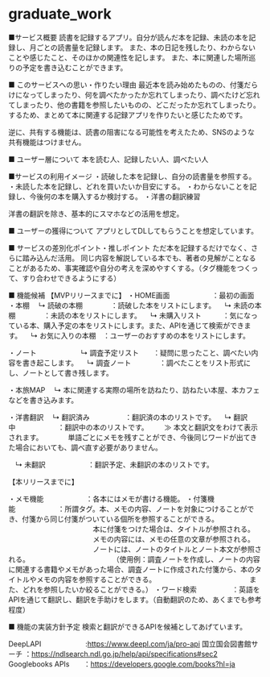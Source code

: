 # graduate_work
■サービス概要
読書を記録するアプリ。自分が読んだ本を記録、未読の本を記録し、月ごとの読書量を記録します。
また、本の日記を残したり、わからないことや感じたこと、そのほかの関連性を記します。
また、本に関連した場所巡りの予定を書き込むことができます。

■ このサービスへの思い・作りたい理由
最近本を読み始めたものの、付箋だらけになってしまったり、何を調べたかったか忘れてしまったり、調べたけど忘れてしまったり、他の書籍を参照したいものの、どこだったか忘れてしまったり。
するため、まとめて本に関連する記録アプリを作りたいと感じたためです。

逆に、共有する機能は、読書の阻害になる可能性を考えたため、SNSのような共有機能はつけません。


■ ユーザー層について
本を読む人、記録したい人、調べたい人

■サービスの利用イメージ
・読破した本を記録し、自分の読書量を参照する。
・未読した本を記録し、どれを買いたいか目安にする。
・わからないことを記録し、今後何の本を購入するか検討する。
・洋書の翻訳練習

洋書の翻訳を除き、基本的にスマホなどの活用を想定。

■ ユーザーの獲得について
アプリとしてDLしてもらうことを想定しています。

■ サービスの差別化ポイント・推しポイント
ただ本を記録するだけでなく、さらに踏み込んだ活用。
同じ内容を解説している本でも、著者の見解がことなることがあるため、事実確認や自分の考えを深めやすくする。（タグ機能をつくって、すり合わせできるようにする）

■ 機能候補
【MVPリリースまでに】
・HOME画面　　　　　　：最初の画面
・本棚
　↳ 読破の本棚　　　　：読破した本をリストにします。
　↳ 未読の本棚　　　　：未読の本をリストにします。
　↳ 未購入リスト　　　：気になっている本、購入予定の本をリストにします。また、APIを通じて検索ができます。
　↳ お気に入りの本棚　：ユーザーのおすすめの本をリストにします。

・ノート　　　　　
　↳ 調査予定リスト　　：疑問に思ったこと、調べたい内容を書き起こします。
　↳ 調査ノート　　　　：調べたことをリスト形式にし、ノートとして書き残します。

・本旅MAP
　↳ 本に関連する実際の場所を訪ねたり、訪ねたい本屋、本カフェなどを書き込みます。

・洋書翻訳
　↳ 翻訳済み　　　　　：翻訳済の本のリストです。
　↳ 翻訳中　　　　　　：翻訳中の本のリストです。
　　≫ 本文と翻訳文をわけて表示されます。
　　　 単語ごとにメモを残すことができ、今後同じワードが出てきた場合においても、調べ直す必要がありません。

　↳ 未翻訳　　　　　　：翻訳予定、未翻訳の本のリストです。


【本リリースまでに】　　

・メモ機能　　　　　　：各本にはメモが書ける機能。
・付箋機能　　　　　　：所謂タグ。本、メモの内容、ノートを対象につけることができ、付箋から同じ付箋がついている個所を参照することができる。
　　　　　　　　　　　　本に付箋をつけた場合は、タイトルが参照される。
　　　　　　　　　　　　メモの内容には、メモの任意の文章が参照される。
　　　　　　　　　　　　ノートには、ノートのタイトルとノート本文が参照される。
　　　　　　　　　　　　（使用例：調査ノートを作成し、ノートの内容に関連する書籍やメモがあった場合、調査ノートに作成された付箋から、本のタイトルやメモの内容を参照することができる。
　　　　　　　　　　　　　また、どれを参照したいか絞ることができる。）
・ワード検索　　　　　：英語をAPIを通じて翻訳し、翻訳を手助けをします。（自動翻訳のため、あくまでも参考程度）

■ 機能の実装方針予定
検索と翻訳ができるAPIを候補としてあげています。

DeepLAPI　　　　　　 :https://www.deepl.com/ja/pro-api
国立国会図書館サーチ ：https://ndlsearch.ndl.go.jp/help/api/specifications#sec2
Googlebooks APIs　　：https://developers.google.com/books?hl=ja